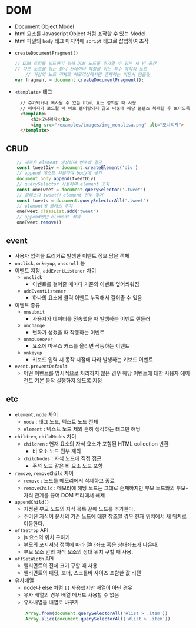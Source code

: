 # DOM

* Document Object Model
* html 요소를 Javascript Object 처럼 조작할 수 있는 Model
* html 파일의 `body` 태그 마지막에 `script` 태그로 삽입하여 조작
- `createDocumentFragment()`
    ```javascript
    // DOM 트리를 빌드하기 위해 DOM 노드를 추가할 수 있는 새 빈 공간
    // 다른 노드를 담는 임시 컨테이너 역할을 하는 특수 목적의 노드
        // 가상의 노드 객체로 메모리상에서만 존재하는 비문서 템플릿
    var fragment = document.createDocumentFragment(); 
    ```
- `<template>` 태그
  ```HTML
    // 추가되거나 복사될 수 있는 html 요소 정의할 때 사용
    // 페이지가 로드될 때 바로 렌더링되지 않고 나중에 해당 콘텐츠 복제한 후 보이도록 할 수 있음
    <template>
        <h3>모나리자</h3>
        <img src="/examples/images/img_monalisa.png" alt="모나리자">
    </template>
  ```

## CRUD
``` Javascript
    // 새로운 element 생성하여 변수에 할당
    const tweetDiv = document.createElement('div')
    // append 메소드 사용하여 body에 넣기
    document.body.append(tweetDiv)
    // querySelector 사용하여 element 조회
    const oneTweet = document.querySelector('.tweet')
    // 클래스가 tweet인 element 전부 찾기
    const tweets = document.querySelectorAll('.tweet')
    // element에 클래스 추가
    oneTweet.classList.add('tweet')
    // append했던 element 삭제
    oneTweet.remove()
```

## event

- 사용자 입력을 트리거로 발생한 이벤트 정보 담은 객체
- `onclick`, `onkeyup`, `onscroll` 등
- 이벤트 지정, `addEventListener` 차이
    - `onclick`
        - 이벤트를 걸어줄 때마다 기존의 이벤트 덮어씌워짐
    - `addEventListener`
        - 하나의 요소에 클릭 이벤트 누적해서 걸어줄 수 있음
- 이벤트 종류
    - `onsubmit`
        - 사용자가 데이터를 전송했을 때 발생하는 이벤트 핸들러
    - `onchange`
        - 변화가 생겼을 때 작동하는 이벤트
    - `onmouseover`
        - 요소에 마우스 커스를 올리면 작동하는 이벤트
    - `onkeyup`
        - 키보드 입력 시 동작 시점에 따라 발생하는 키보드 이벤트
- `event.preventDefault`
    - 어떤 이벤트를 명시적으로 처리하지 않은 경우 해당 이벤트에 대한 사용자 에이전트 기본 동작 실행하지 않도록 지정

## etc

- `element`, `node` 차이
    - `node` : 태그 노드, 텍스트 노드 전체
    - `element` : 텍스트 노드 제외 흔히 생각하는 태그만 해당
- `children`, `childNodes` 차이
    - `children` : 현재 요소의 자식 요소가 포함된 HTML collection 반환
        - 비 요소 노드 전부 제외
    - `childNodes` : 자식 노드에 직접 접근
        - 주석 노드 같은 비 요소 노드 포함
- `remove`, `removeChild` 차이
    - `remove` : 노드를 메모리에서 삭제하고 종료
    - `removeChild` : 메모리에 해당 노드는 그대로 존재하지만 부모 노드와의 부모-자식 관계를 끊어 DOM 트리에서 해제
- `appendChild()`
    - 지정된 부모 노드의 자식 목록 끝에 노드를 추가한다.
    - 주어진 자식이 문서의 기존 노드에 대한 참조일 경우 현재 위치에서 새 위치로 이동한다.
- `offSetTop` API
    - js 요소의 위치 구하기
    - 부모의 포지셔닝 정책에 따라 절대좌표 혹은 상대좌표가 나온다.
    - 부모 요소 안의 자식 요소의 상대 위치 구할 때 사용.
- `offSetWidth` API
    - 엘리먼트의 전체 크기 구할 때 사용
    - 엘리먼트의 패딩, 보더, 스크롤바 사이즈 포함한 값 리턴
- 유사배열
    - node나 else 처럼 `[]` 사용했지만 배열이 아닌 경우
    - 유사 배열의 경우 배열 메서드 사용할 수 없음
    - 유사배열을 배열로 바꾸기
    ```Javascript
        Array.from(document.querySelectorAll('#list > .item'))
        Array.slice(document.querySelectorAll('#list > .item'))
    ```